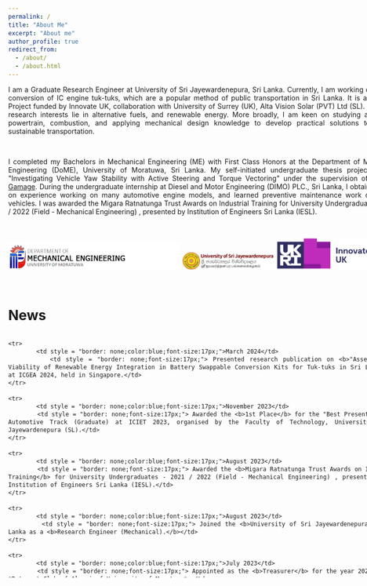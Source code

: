 ```yaml
---
permalink: /
title: "About Me"
excerpt: "About me"
author_profile: true
redirect_from: 
  - /about/
  - /about.html
---
```

<div style="text-align: justify; width: 800px">
I am a Graduate Research Engineer at University of Sri Jayewardenepura, Sri Lanka. Currently, I am working on electric conversion of IC engine tuk-tuks, which are a popular method of public transportation in Sri Lanka. It is a Research Project funded by Innovate UK, collaboration with University of Surrey (UK), Alta Vision Solar (PVT) Ltd (SL). My recent research interests lie in alternative fuels, and renewable energy. More broadly, I am keen on studying automotive powertrain, combustion, and applying mechanical design knowledge to develop practical solutions to achieve sustainable transportation.

<p>&nbsp;</p>
	I completed my Bachelors in Mechanical Engineering (ME) with First Class Honors at the Department of Mechanical Engineering (DoME), University of Moratuwa, Sri Lanka. My self-initiated undergraduate thesis project was on "Investigating Vehicle Yaw Stability with Active Steering and Torque Vectoring" under the supervision of <a href = 'https://scholar.google.com/citations?user=kDf7wTIAAAAJ&hl=en&oi=ao'> Dr. J. R. Gamage</a>. During the undergraduate internship at Diesel and Motor Engineering (DIMO) PLC., Sri Lanka, I obtained hands on experience working on many automotive engine models, and learned preventive maintenance work carried on vehicles. I was awarded the Migara Ratnatunga Trust Awards on Industrial Training for University Undergraduates - 2021 / 2022 (Field - Mechanical Engineering) , presented by Institution of Engineers Sri Lanka (IESL).
<p>&nbsp;</p> 


<!-- <img src="https://user-images.githubusercontent.com/52663918/191789543-7665c2c0-e6e9-4f45-8a2e-5d08b2ec1d9b.png" width="200"/> -->
<img src="../images/DoME.png" width="350"/> <img src="../images/USJP_Logo.jpg" width="190"/><img src="../images/InnovateUK_logo.jpg" width="200"/>

<p>&nbsp;</p>

News
====
	
 <div style="height: 500px; overflow: auto; w![237149619_2041424849347732_202933668616898933_n](https://user-images.githubusercontent.com/52663918/191795591-3ad8e2d3-7254-4906-87ea-c6bbe6165087.png)
idth: 800px;">
   <table style = "border: none;width: 100%">
	<colgroup>
       		<col span="1" style="width: 20%;">
       		<col span="1" style="width: 80%;">
    </colgroup>

	<tr>
    		<td style = "border: none;color:blue;font-size:17px;">March 2024</td>
    		<td style = "border: none;font-size:17px;"> Presented research publication on <b>"Assessing the Viability of Renewable Energy Integration in Battery Swappable Conversion Kits for Tuk-tuks in Sri Lanka"</b> at ICGEA 2024, held in Singapore.</td> 	
	</tr>

    <tr>
    		<td style = "border: none;color:blue;font-size:17px;">November 2023</td>
    		<td style = "border: none;font-size:17px;"> Awarded the <b>1st Place</b> for the "Best Presentation" in Automotive Track (Graduate) at ICIET 2023, organised by the Faculty of Technology, University of Sri Jayewardenepura (SL).</td> 	
	</tr>

	<tr>
    		<td style = "border: none;color:blue;font-size:17px;">August 2023</td>
    		<td style = "border: none;font-size:17px;"> Awarded the <b>Migara Ratnatunga Trust Awards on Industrial Training</b> for University Undergraduates - 2021 / 2022 (Field - Mechanical Engineering) , presented by the Institution of Engineers Sri Lanka (IESL).</td>
	</tr>

 	<tr>
    		<td style = "border: none;color:blue;font-size:17px;">August 2023</td>
    		<td style = "border: none;font-size:17px;"> Joined the <b>University of Sri Jayewardenepura</b>, Sri Lanka as a <b>Research Engineer (Mechanical).</b></td> 	
	</tr>
    
	<tr>
    		<td style = "border: none;color:blue;font-size:17px;">July 2023</td>
    		<td style = "border: none;font-size:17px;"> Appointed as the <b>Treasurer</b> for the year 2023 - 24 at *Rotaract Club of Alumni of University of Moratuwa*.</td> 	
	</tr>  

	<tr>
    		<td style = "border: none;color:blue;font-size:17px;">June 2023</td>
    		<td style = "border: none;font-size:17px;"> Presented the undergraduate thesis project to the <a href="https://uom.lk/mech"><b>Department of Mechanical Engineering</b></a> at the University of Moratuwa, Sri Lanka.</td> 	
	</tr>

	<tr>
    		<td style = "border: none;color:blue;font-size:17px;">July 2022</td>
    		<td style = "border: none;font-size:17px;"> Appointed as the <b>Sergeant at arms</b> for the year 2022 - 23 at _Rotaract Club of Alumni of University of Moratuwa_.</td> 	
	</tr>  

	<tr>
			<td style = "border: none;color:blue;font-size:17px;">Mar 2022</td>
    		<td style = "border: none;font-size:17px;"> Joined *Diesel and Motor Engineering (DIMO) PLC* as a <b>Trainee Mechanical Engineer</b>.</td>
	</tr> 

	<tr>
			<td style = "border: none;color:blue;font-size:17px;">July 2021</td>
    		<td style = "border: none;font-size:17px;"> Appointed as the <b>Director Finance</b> for the year 2021 - 22 at *Rotaract Club of University of Moratuwa*.</td>

	</tr>

	<tr>
			<td style = "border: none;color:blue;font-size:17px;">July 2020</td>
    		<td style = "border: none;font-size:17px;"> Appointed as the <b>Co-Director - Environmental avenue</b> for the year 2020 - 21 at *Rotaract Club of University of Moratuwa*.</td>

	</tr>
    
	<tr>
    		<td style = "border: none;color:blue;font-size:17px;">July 2019</td>
    		<td style = "border: none;font-size:17px;"> Appointed as the <b>Rotary Family Coordinator </b> for the year 2019 - 20 at *Rotaract Club of University of Moratuwa*.</td> 	
	</tr>  
	
	<tr>
    		<td style = "border: none;color:blue;font-size:17px;">October 2018</td>
    		<td style = "border: none;font-size:17px;"> Started my Bachelors degree in Mechanical Engineering at University of Moratuwa, Sri Lanka.</td> 	
	</tr>
   </table> 
 </div>



